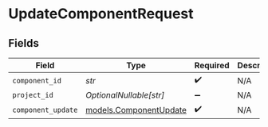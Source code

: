 # UpdateComponentRequest


## Fields

| Field                                                  | Type                                                   | Required                                               | Description                                            |
| ------------------------------------------------------ | ------------------------------------------------------ | ------------------------------------------------------ | ------------------------------------------------------ |
| `component_id`                                         | *str*                                                  | :heavy_check_mark:                                     | N/A                                                    |
| `project_id`                                           | *OptionalNullable[str]*                                | :heavy_minus_sign:                                     | N/A                                                    |
| `component_update`                                     | [models.ComponentUpdate](../models/componentupdate.md) | :heavy_check_mark:                                     | N/A                                                    |